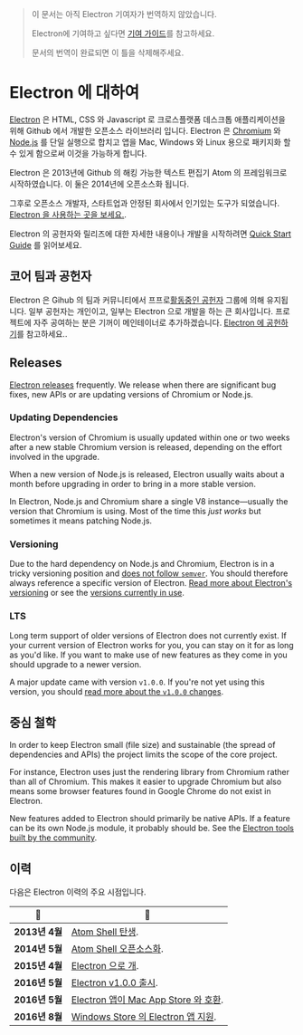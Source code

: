 > 이 문서는 아직 Electron 기여자가 번역하지 않았습니다.
>
> Electron에 기여하고 싶다면 [기여 가이드](https://github.com/electron/electron/blob/master/docs-translations/ko-KR/project/CONTRIBUTING.md)를
> 참고하세요.
>
> 문서의 번역이 완료되면 이 틀을 삭제해주세요.

# Electron 에 대하여

[Electron](http://electron.atom.io) 은 HTML, CSS 와 Javascript 로 크로스플랫폼
데스크톱 애플리케이션을 위해 Github 에서 개발한 오픈소스 라이브러리 입니다.
Electron 은 [Chromium](https://www.chromium.org/Home) 와
[Node.js](https://nodejs.org) 를 단일 실행으로 합치고 앱을 Mac, Windows 와
Linux 용으로 패키지화 할 수 있게 함으로써 이것을 가능하게 합니다.

Electron 은 2013년에 Github 의 해킹 가능한 텍스트 편집기 Atom 의 프레임워크로
시작하였습니다. 이 둘은 2014년에 오픈소스화 됩니다.

그후로 오픈소스 개발자, 스타트업과 안정된 회사에서 인기있는 도구가 되었습니다.
[Electron 을 사용하는 곳을 보세요.](/apps).

Electron 의 공헌자와 릴리즈에 대한 자세한 내용이나 개발을 시작하려면 [Quick Start Guide](quick-start.md) 를 읽어보세요.

## 코어 팀과 공헌자

Electron 은 Gihub 의 팀과 커뮤니티에서
프프로[활동중인 공헌자](/electron/graphs/contributors)
그룹에 의해 유지됩니다. 일부 공헌자는 개인이고, 일부는 Electron 으로 개발을
하는 큰 회사입니다. 프로젝트에 자주 공여하는 분은 기꺼이 메인테이너로
추가하겠습니다.
[Electron 에 공헌하기](../project/CONTRIBUTING.md)를 참고하세요..

## Releases

[Electron releases](https://github.com/electron/electron/releases) frequently. We release when there are significant bug fixes, new APIs or are updating versions of Chromium or Node.js.

### Updating Dependencies

Electron's version of Chromium is usually updated within one or two weeks after a new stable Chromium version is released, depending on the effort involved in the upgrade.

When a new version of Node.js is released, Electron usually waits about a month before upgrading in order to bring in a more stable version.

In Electron, Node.js and Chromium share a single V8 instance—usually the version that Chromium is using. Most of the time this _just works_ but sometimes it means patching Node.js.


### Versioning

Due to the hard dependency on Node.js and Chromium, Electron is in a tricky versioning position and [does not follow `semver`](http://semver.org). You should therefore always reference a specific version of Electron. [Read more about Electron's versioning](http://electron.atom.io/docs/tutorial/electron-versioning/) or see the [versions currently in use](https://electron.atom.io/#electron-versions).

### LTS

Long term support of older versions of Electron does not currently exist. If your current version of Electron works for you, you can stay on it for as long as you'd like. If you want to make use of new features as they come in you should upgrade to a newer version.

A major update came with version `v1.0.0`. If you're not yet using this version, you should [read more about the `v1.0.0` changes](http://electron.atom.io/blog/2016/05/11/electron-1-0).

## 중심 철학

In order to keep Electron small (file size) and sustainable (the spread of dependencies and APIs) the project limits the scope of the core project.

For instance, Electron uses just the rendering library from Chromium rather than all of Chromium. This makes it easier to upgrade Chromium but also means some browser features found in Google Chrome do not exist in Electron.

New features added to Electron should primarily be native APIs. If a feature can be its own Node.js module, it probably should be. See the [Electron tools built by the community](http://electron.atom.io/community).

## 이력

다음은 Electron 이력의 주요 시점입니다.

| :calendar: | :tada: |
| --- | --- |
| **2013년 4월**| [Atom Shell 탄생](https://github.com/electron/electron/commit/6ef8875b1e93787fa9759f602e7880f28e8e6b45).|
| **2014년 5월** | [Atom Shell 오픈소스화](http://blog.atom.io/2014/05/06/atom-is-now-open-source.html). |
| **2015년 4월** | [Electron 으로 개](https://github.com/electron/electron/pull/1389). |
| **2016년 5월** | [Electron v1.0.0 출시](http://electron.atom.io/blog/2016/05/11/electron-1-0).|
| **2016년 5월** | [Electron 앱이 Mac App Store 와 호환](http://electron.atom.io/docs/tutorial/mac-app-store-submission-guide).|
| **2016년 8월** | [Windows Store 의 Electron 앱 지원](http://electron.atom.io/docs/tutorial/windows-store-guide).|
